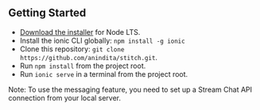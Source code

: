 ## Getting Started

* [Download the installer](https://nodejs.org/) for Node LTS.
* Install the ionic CLI globally: `npm install -g ionic`
* Clone this repository: `git clone https://github.com/anindita/stitch.git`.
* Run `npm install` from the project root.
* Run `ionic serve` in a terminal from the project root.

Note: To use the messaging feature, you need to set up a Stream Chat API connection from your local server.